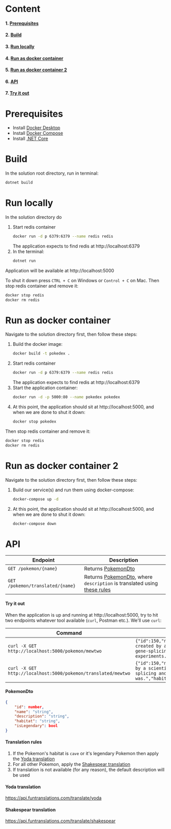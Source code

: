 ﻿
# Content
#### 1. [Prerequisites](#prerequisites)
#### 2. [Build](#build)
#### 3. [Run locally](#run-locally)
#### 4. [Run as docker container](#run-as-docker-container)
#### 5. [Run as docker container 2](#run-as-docker-container-2)
#### 6. [API](#api)
#### 7. [Try it out](#try-it-out)

# Prerequisites
- Install [Docker Desktop](https://docs.docker.com/desktop/)
- Install [Docker Compose](https://docs.docker.com/compose/install/)
- Install [.NET Core](https://dotnet.microsoft.com/learn/dotnet/hello-world-tutorial/install)

# Build
In the solution root directory, run in terminal:
```sh
dotnet build
```

# Run locally
In the solution directory do
1. Start redis container
    ```sh
    docker run -d p 6379:6379 --name redis redis
    ```
    The application expects to find redis at http://localhost:6379
2. In the terminal:
    ```sh
    dotnet run
    ```
Application will be available at http://localhost:5000

To shut it down press `CTRL + C` on Windows or `Control + C` on Mac.
Then stop redis container and remove it:
```sh
docker stop redis
docker rm redis
```

# Run as docker container
Navigate to the solution directory first, then follow these steps:
1. Build the docker image:
    ```sh
    docker build -t pokedex .
    ```
2. Start redis container
    ```sh
    docker run -d p 6379:6379 --name redis redis
    ```
    The application expects to find redis at http://localhost:6379
3. Start the application container:
    ```sh
    docker run -d -p 5000:80 --name pokedex pokedex
    ```
3. At this point, the application should sit at http://localhost:5000, and when we are done to shut it down:
    ```sh
    docker stop pokedex
    ```
Then stop redis container and remove it:
```sh
docker stop redis
docker rm redis
```
    
# Run as docker container 2
Navigate to the solution directory first, then follow these steps:
1. Build our service(s) and run them using docker-compose:
    ```sh
    docker-compose up -d
    ```
2. At this point, the application should sit at http://localhost:5000, and when we are done to shut it down:
    ```sh
    docker-compose down
    ```
    
# API
| Endpoint | Description |
| -------- | ----------- |
| `GET /pokemon/{name}` | Returns [PokemonDto](#pokemondto) |
| `GET /pokemon/translated/{name}` | Returns [PokemonDto](#pokemondto), where `description` is translated using [these rules](#translation-rules) |

#### Try it out
When the application is up and running at http://localhost:5000, try to hit two endpoints whatever tool available (`curl`, Postman etc.). We'll use `curl`:

| Command | Response |
| ------- | -------- |
|`curl -X GET http://localhost:5000/pokemon/mewtwo`|`{"id":150,"name":"mewtwo","description":"It was created by a scientist after years of horrific gene-splicing and DNA-engineering experiments.","habitat":"rare","isLegendary":true}`|
|`curl -X GET http://localhost:5000/pokemon/translated/mewtwo`|`{"id":150,"name":"mewtwo","description":"Created by a scientist after years of horrific gene-splicing and dna-engineering experiments,  it was.","habitat":"rare","isLegendary":true}`|

#### PokemonDto
```json
{
    "id": number,
    "name": "string",
    "description": "string",
    "habitat": "string",
    "isLegendary": bool
}
```

#### Translation rules

1. If the Pokemon's habitat is `cave` or it's legendary Pokemon then apply the [Yoda translation](#yoda-translation)
2. For all other Pokemon, apply the [Shakespear translation](#shakespear-translation)
3. If translation is not available (for any reason), the default description will be used

#### Yoda translation
https://api.funtranslations.com/translate/yoda
#### Shakespear translation
https://api.funtranslations.com/translate/shakespear

